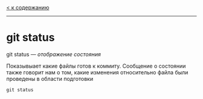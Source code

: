 [< к содержанию](readme.md)

---

# __git status__ 

git status — *отображение состояния*

Показывыает какие файлы готов к коммиту. Сообщение о состоянии также говорит нам о том, какие изменения относительно файла были проведены в области подготовки 

`git status`



